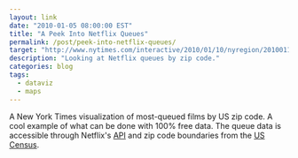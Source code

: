```yaml
---
layout: link
date: "2010-01-05 08:00:00 EST"
title: "A Peek Into Netflix Queues"
permalink: /post/peek-into-netflix-queues/
target: "http://www.nytimes.com/interactive/2010/01/10/nyregion/20100110-netflix-map.html"
description: "Looking at Netflix queues by zip code."
categories: blog
tags:
  - dataviz
  - maps
---
```


A New York Times visualization of most-queued films by US zip code. A cool example of what can be done with 100% free data. The queue data is accessible through Netflix's [API](http://developer.netflix.com/) and zip code boundaries from the [US Census](https://www.census.gov/geo/maps-data/data/tiger.html).
